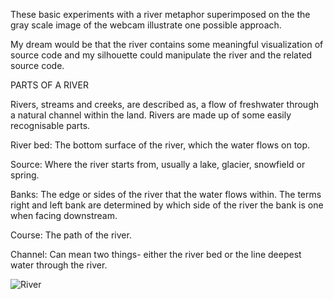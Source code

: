 These basic experiments with a river metaphor superimposed on the 
the gray scale image of the webcam illustrate one possible approach.

My dream would be that the river contains some meaningful visualization 
of source code and my silhouette could manipulate the river
and the related source code.

PARTS OF A RIVER

Rivers, streams and creeks, are described as, a flow of freshwater through a natural channel within the land.   Rivers are made up of some easily recognisable parts.

River bed: The bottom surface of the river, which the water flows on top.

Source: Where the river starts from, usually a lake, glacier, snowfield or spring.

Banks: The edge or sides of the river that the water flows within.  The terms right and left bank are determined by which side of the river the bank is one when facing downstream.

Course: The path of the river.

Channel: Can mean two things- either the river bed or the line deepest water through the river.

![River](https://s3.amazonaws.com/american-rivers-website/wp-content/uploads/2016/02/24220559/anatomy-of-a-river.png)